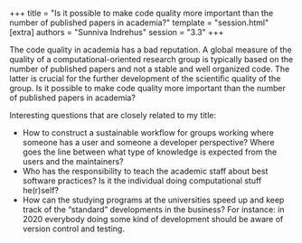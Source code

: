 +++
title = "Is it possible to make code quality more important than the number of published papers in academia?"
template = "session.html"
[extra]
authors = "Sunniva Indrehus"
session = "3.3"
+++

The code quality in academia has a bad reputation. A global measure of the quality of a computational-oriented research group is typically based on the number of published papers and not a stable and well organized code. The latter is crucial for the further development of the scientific quality of the group. Is it possible to make code quality more important than the number of published papers in academia?

Interesting questions that are closely related to my title:
- How to construct a sustainable workflow for groups working where someone has a user and someone a developer perspective? Where goes the line between what type of knowledge is expected from the users and the maintainers?
- Who has the responsibility to teach the academic staff about best software practices? Is it the individual doing computational stuff he(r)self?
- How can the studying programs at the universities speed up and keep track of the “standard” developments in the business? For instance: in 2020 everybody doing some kind of development should be aware of version control and testing.
